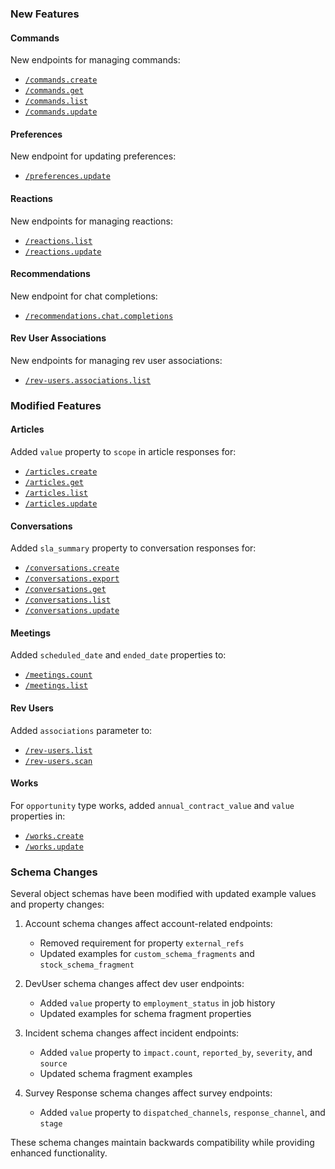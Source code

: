 
### New Features

#### Commands
New endpoints for managing commands:
- [`/commands.create`](/beta/api-reference/command/commands-create)
- [`/commands.get`](/beta/api-reference/command/commands-get-post)
- [`/commands.list`](/beta/api-reference/command/commands-list-post)
- [`/commands.update`](/beta/api-reference/command/commands-update)

#### Preferences
New endpoint for updating preferences:
- [`/preferences.update`](/beta/api-reference/preferences/update)

#### Reactions
New endpoints for managing reactions:
- [`/reactions.list`](/beta/api-reference/timeline-entries/reactions-list-post)
- [`/reactions.update`](/beta/api-reference/timeline-entries/reactions-update)

#### Recommendations
New endpoint for chat completions:
- [`/recommendations.chat.completions`](/beta/api-reference/recommendations/chat-completions)

#### Rev User Associations 
New endpoints for managing rev user associations:
- [`/rev-users.associations.list`](/beta/api-reference/rev-users/associations-list-post)

### Modified Features

#### Articles
Added `value` property to `scope` in article responses for:
- [`/articles.create`](/beta/api-reference/articles/create-article)
- [`/articles.get`](/beta/api-reference/articles/get-article-post)
- [`/articles.list`](/beta/api-reference/articles/list-articles-post)
- [`/articles.update`](/beta/api-reference/articles/update-article)

#### Conversations
Added `sla_summary` property to conversation responses for:
- [`/conversations.create`](/beta/api-reference/conversations/create)
- [`/conversations.export`](/beta/api-reference/conversations/export-post)
- [`/conversations.get`](/beta/api-reference/conversations/get-post)
- [`/conversations.list`](/beta/api-reference/conversations/list-post)
- [`/conversations.update`](/beta/api-reference/conversations/update)

#### Meetings 
Added `scheduled_date` and `ended_date` properties to:
- [`/meetings.count`](/beta/api-reference/meetings/count-post)
- [`/meetings.list`](/beta/api-reference/meetings/list-post)

#### Rev Users
Added `associations` parameter to:
- [`/rev-users.list`](/beta/api-reference/rev-users/list-post)
- [`/rev-users.scan`](/beta/api-reference/rev-users/scan-post)

#### Works
For `opportunity` type works, added `annual_contract_value` and `value` properties in:
- [`/works.create`](/beta/api-reference/works/create)
- [`/works.update`](/beta/api-reference/works/update)

### Schema Changes

Several object schemas have been modified with updated example values and property changes:

1. Account schema changes affect account-related endpoints:
   - Removed requirement for property `external_refs`
   - Updated examples for `custom_schema_fragments` and `stock_schema_fragment`

2. DevUser schema changes affect dev user endpoints:
   - Added `value` property to `employment_status` in job history
   - Updated examples for schema fragment properties

3. Incident schema changes affect incident endpoints:
   - Added `value` property to `impact.count`, `reported_by`, `severity`, and `source`
   - Updated schema fragment examples

4. Survey Response schema changes affect survey endpoints:
   - Added `value` property to `dispatched_channels`, `response_channel`, and `stage`

These schema changes maintain backwards compatibility while providing enhanced functionality.